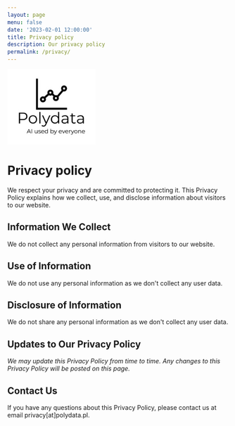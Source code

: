 ```yaml
---
layout: page
menu: false
date: '2023-02-01 12:00:00'
title: Privacy policy
description: Our privacy policy
permalink: /privacy/
---
```


<img class="img-rounded" src="/assets/img/uploads/polydata-logo.png" alt="Polydata logo" width="200">

# Privacy policy

We respect your privacy and are committed to protecting it. This Privacy Policy explains how we collect, use, and disclose information about visitors to our website.

## Information We Collect

We do not collect any personal information from visitors to our website.

## Use of Information

We do not use any personal information as we don't collect any user data.

## Disclosure of Information

We do not share any personal information as we don't collect any user data.

## Updates to Our Privacy Policy

*We may update this Privacy Policy from time to time. Any changes to this Privacy Policy will be posted on this page.*

## Contact Us

If you have any questions about this Privacy Policy, please contact us at email privacy[at]polydata.pl.
